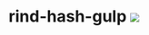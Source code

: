 # rind-hash-gulp [![](https://travis-ci.org/creativelive/rind-hash-gulp.png)](https://travis-ci.org/creativelive/rind-hash-gulp)
